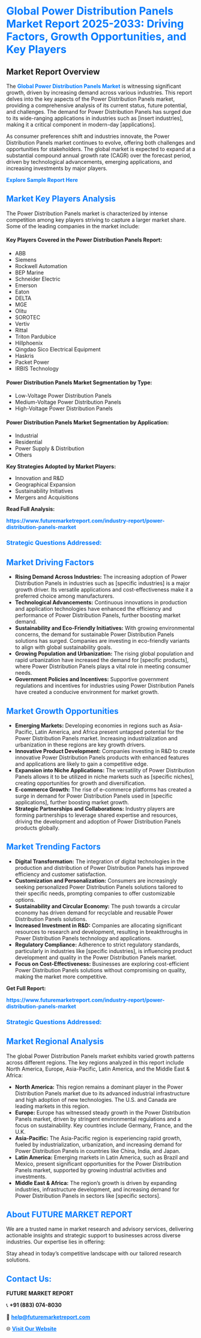 <h1 style="color: #007BFF;">Global Power Distribution Panels Market Report 2025-2033: Driving Factors, Growth Opportunities, and Key Players</h1>

<section id="overview">
<h2>Market Report Overview</h2>
<p>The <a href="https://www.futuremarketreport.com/industry-report/power-distribution-panels-market" style="color: #007BFF; text-decoration: none;"><strong>Global Power Distribution Panels Market</strong></a> is witnessing significant growth, driven by increasing demand across various industries. This report delves into the key aspects of the Power Distribution Panels market, providing a comprehensive analysis of its current status, future potential, and challenges. The demand for Power Distribution Panels has surged due to its wide-ranging applications in industries such as [insert industries], making it a critical component in modern-day [applications].</p>
<p>As consumer preferences shift and industries innovate, the Power Distribution Panels market continues to evolve, offering both challenges and opportunities for stakeholders. The global market is expected to expand at a substantial compound annual growth rate (CAGR) over the forecast period, driven by technological advancements, emerging applications, and increasing investments by major players.</p>
</section>

<section id="overview">
<p><a href="https://www.futuremarketreport.com/request-sample/reportId=103051" style="color: #007BFF; text-decoration: none;"><strong>Explore Sample Report Here</strong></a></p>
</section>

<section id="key-players">
<h2 style="color: #007BFF;">Market Key Players Analysis</h2>
<p>The Power Distribution Panels market is characterized by intense competition among key players striving to capture a larger market share. Some of the leading companies in the market include:</p>
<h4>Key Players Covered in the Power Distribution Panels Report:</h4>
<ul><li>ABB</li><li>Siemens</li><li>Rockwell Automation</li><li>BEP Marine</li><li>Schneider Electric</li><li>Emerson</li><li>Eaton</li><li>DELTA</li><li>MGE</li><li>Olitu</li><li>SOROTEC</li><li>Vertiv</li><li>Rittal</li><li>Triton Pardubice</li><li>Hillphoenix</li><li>Qingdao Sico Electrical Equipment</li><li>Haskris</li><li>Packet Power</li><li>IRBIS Technology</li></ul>
<h4>Power Distribution Panels Market Segmentation by Type:</h4>
<ul><li>Low-Voltage Power Distribution Panels</li><li>Medium-Voltage Power Distribution Panels</li><li>High-Voltage Power Distribution Panels</li></ul>

<h4>Power Distribution Panels Market Segmentation by Application:</h4>
<ul><li>Industrial</li><li>Residential</li><li>Power Supply &amp; Distribution</li><li>Others</li></ul>
<p><strong>Key Strategies Adopted by Market Players:</strong></p>
<ul>
<li>Innovation and R&D</li>
<li>Geographical Expansion</li>
<li>Sustainability Initiatives</li>
<li>Mergers and Acquisitions</li>
</ul>
</section>

<section>
<p><strong>Read Full Analysis: </strong></p><a href="https://www.futuremarketreport.com/industry-report/power-distribution-panels-market" style="color: #007BFF; text-decoration: none;"><strong>https://www.futuremarketreport.com/industry-report/power-distribution-panels-market</strong></a>
<h3 style="color: #007BFF;">Strategic Questions Addressed:</h3>
</section>

<section id="driving-factors">
<h2 style="color: #007BFF;">Market Driving Factors</h2>
<ul>
<li><strong>Rising Demand Across Industries:</strong> The increasing adoption of Power Distribution Panels in industries such as [specific industries] is a major growth driver. Its versatile applications and cost-effectiveness make it a preferred choice among manufacturers.</li>
<li><strong>Technological Advancements:</strong> Continuous innovations in production and application technologies have enhanced the efficiency and performance of Power Distribution Panels, further boosting market demand.</li>
<li><strong>Sustainability and Eco-Friendly Initiatives:</strong> With growing environmental concerns, the demand for sustainable Power Distribution Panels solutions has surged. Companies are investing in eco-friendly variants to align with global sustainability goals.</li>
<li><strong>Growing Population and Urbanization:</strong> The rising global population and rapid urbanization have increased the demand for [specific products], where Power Distribution Panels plays a vital role in meeting consumer needs.</li>
<li><strong>Government Policies and Incentives:</strong> Supportive government regulations and incentives for industries using Power Distribution Panels have created a conducive environment for market growth.</li>
</ul>
</section>

<section id="growth-opportunities">
<h2 style="color: #007BFF;">Market Growth Opportunities</h2>
<ul>
<li><strong>Emerging Markets:</strong> Developing economies in regions such as Asia-Pacific, Latin America, and Africa present untapped potential for the Power Distribution Panels market. Increasing industrialization and urbanization in these regions are key growth drivers.</li>
<li><strong>Innovative Product Development:</strong> Companies investing in R&D to create innovative Power Distribution Panels products with enhanced features and applications are likely to gain a competitive edge.</li>
<li><strong>Expansion into Niche Applications:</strong> The versatility of Power Distribution Panels allows it to be utilized in niche markets such as [specific niches], creating opportunities for growth and diversification.</li>
<li><strong>E-commerce Growth:</strong> The rise of e-commerce platforms has created a surge in demand for Power Distribution Panels used in [specific applications], further boosting market growth.</li>
<li><strong>Strategic Partnerships and Collaborations:</strong> Industry players are forming partnerships to leverage shared expertise and resources, driving the development and adoption of Power Distribution Panels products globally.</li>
</ul>
</section>

<section id="trending-factors">
<h2 style="color: #007BFF;">Market Trending Factors</h2>
<ul>
<li><strong>Digital Transformation:</strong> The integration of digital technologies in the production and distribution of Power Distribution Panels has improved efficiency and customer satisfaction.</li>
<li><strong>Customization and Personalization:</strong> Consumers are increasingly seeking personalized Power Distribution Panels solutions tailored to their specific needs, prompting companies to offer customizable options.</li>
<li><strong>Sustainability and Circular Economy:</strong> The push towards a circular economy has driven demand for recyclable and reusable Power Distribution Panels solutions.</li>
<li><strong>Increased Investment in R&D:</strong> Companies are allocating significant resources to research and development, resulting in breakthroughs in Power Distribution Panels technology and applications.</li>
<li><strong>Regulatory Compliance:</strong> Adherence to strict regulatory standards, particularly in industries like [specific industries], is influencing product development and quality in the Power Distribution Panels market.</li>
<li><strong>Focus on Cost-Effectiveness:</strong> Businesses are exploring cost-efficient Power Distribution Panels solutions without compromising on quality, making the market more competitive.</li>
</ul>
</section>

<section>
<p><strong>Get Full Report: </strong></p><a href="https://www.futuremarketreport.com/industry-report/power-distribution-panels-market" style="color: #007BFF; text-decoration: none;"><strong>https://www.futuremarketreport.com/industry-report/power-distribution-panels-market</strong></a>
<h3 style="color: #007BFF;">Strategic Questions Addressed:</h3>
</section>


<section id="regional-analysis">
<h2 style="color: #007BFF;">Market Regional Analysis</h2>
<p>The global Power Distribution Panels market exhibits varied growth patterns across different regions. The key regions analyzed in this report include North America, Europe, Asia-Pacific, Latin America, and the Middle East & Africa:</p>
<ul>
<li><strong>North America:</strong> This region remains a dominant player in the Power Distribution Panels market due to its advanced industrial infrastructure and high adoption of new technologies. The U.S. and Canada are leading markets in this region.</li>
<li><strong>Europe:</strong> Europe has witnessed steady growth in the Power Distribution Panels market, driven by stringent environmental regulations and a focus on sustainability. Key countries include Germany, France, and the U.K.</li>
<li><strong>Asia-Pacific:</strong> The Asia-Pacific region is experiencing rapid growth, fueled by industrialization, urbanization, and increasing demand for Power Distribution Panels in countries like China, India, and Japan.</li>
<li><strong>Latin America:</strong> Emerging markets in Latin America, such as Brazil and Mexico, present significant opportunities for the Power Distribution Panels market, supported by growing industrial activities and investments.</li>
<li><strong>Middle East & Africa:</strong> The region’s growth is driven by expanding industries, infrastructure development, and increasing demand for Power Distribution Panels in sectors like [specific sectors].</li>
</ul>
</section>

<footer>
<h2 style="color: #007BFF;">About FUTURE MARKET REPORT</h2>
<p>We are a trusted name in market research and advisory services, delivering actionable insights and strategic support to businesses across diverse industries. Our expertise lies in offering:</p>

<p>Stay ahead in today’s competitive landscape with our tailored research solutions.</p>

<h2 style="color: #007BFF;">Contact Us:</h2>
<p><strong>FUTURE MARKET REPORT</strong></p>
<p>📞 <strong>+91 (883) 074-8030</strong></p>
<p>📧 <strong><a href="mailto:help@futuremarketreport.com" style="color: #007BFF;">help@futuremarketreport.com</a></strong></p>
<p>🌐 <strong><a href="https://www.futuremarketreport.com/" style="color: #007BFF;">Visit Our Website</a></strong></p>
</footer>